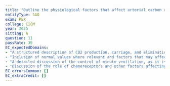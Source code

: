 ```yaml
---
title: "Outline the physiological factors that affect arterial carbon dioxide tension (PaCO2). (Measurement factors are NOT required.)"
entityType: SAQ
exam: PEX
college: CICM
year: 2025
sitting: A
question: 11
passRate: 39
EC_expectedDomains:
- "A structured description of CO2 production, carriage, and elimination."
- "Inclusion of normal values where relevant and factors that may affect these processes."
- "A detailed discussion of the control of minute ventilation, as it is the major mechanism of CO2 elimination."
- "Discussion of the role of chemoreceptors and other factors affecting minute ventilation such as exercise, J receptor, and baroreceptor stimulation."
EC_errorsCommon: []
EC_extraCredit: []
---
```

